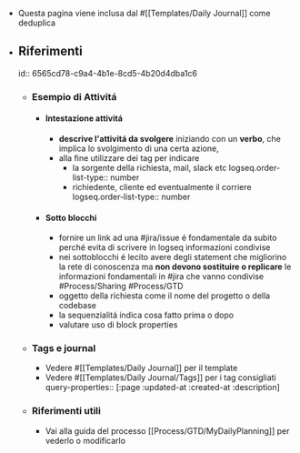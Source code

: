 - Questa pagina viene inclusa dal #[[Templates/Daily Journal]] come deduplica
- ## Riferimenti
  id:: 6565cd78-c9a4-4b1e-8cd5-4b20d4dba1c6
	- ### Esempio di Attivitá
		- #### Intestazione attivitá
			- **descrive l'attivitá da svolgere** iniziando con un **verbo**, che implica lo svolgimento di una certa azione,
			- alla fine utilizzare dei tag per indicare
				- la sorgente della richiesta, mail, slack etc
				  logseq.order-list-type:: number
				- richiedente, cliente ed eventualmente il corriere
				  logseq.order-list-type:: number
		- #### Sotto blocchi
			- fornire un link ad una #jira/issue é fondamentale da subito perché evita di scrivere in logseq informazioni condivise
			- nei sottoblocchi é lecito avere degli statement che migliorino la rete di conoscenza ma **non devono sostituire o replicare** le informazioni fondamentali in #jira che vanno condivise #Process/Sharing #Process/GTD
			- oggetto della richiesta come il nome del progetto o della codebase
			- la sequenzialitá indica cosa fatto prima o dopo
			- valutare uso di block properties
	- ### Tags e journal
		- Vedere #[[Templates/Daily Journal]] per il template
		- Vedere #[[Templates/Daily Journal/Tags]] per i tag consigliati
		  query-properties:: [:page :updated-at :created-at :description]
	- ### Riferimenti utili
		- Vai alla guida del processo [[Process/GTD/MyDailyPlanning]] per vederlo o modificarlo